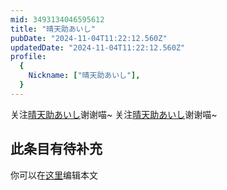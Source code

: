 ```yaml
---
mid: 3493134046595612
title: "晴天助あいし"
pubDate: "2024-11-04T11:22:12.560Z"
updatedDate: "2024-11-04T11:22:12.560Z"
profile:
  {
    Nickname: ["晴天助あいし"],
  }
---
```


关注[晴天助あいし](https://space.bilibili.com/3493134046595612)谢谢喵~ 关注[晴天助あいし](https://space.bilibili.com/3493134046595612)谢谢喵~

## 此条目有待补充
你可以在[这里](https://github.com/Yuhanawa/VTuber.ICU/edit/master/src/content/v/晴天助あいし/index.md)编辑本文
